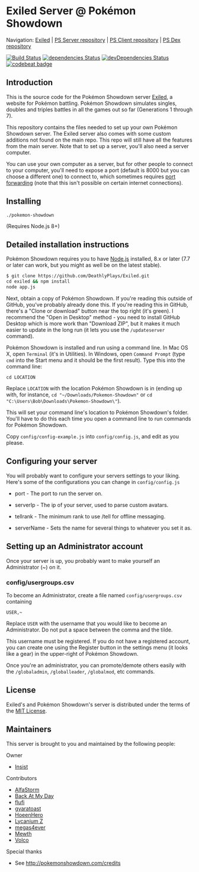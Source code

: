Exiled Server @ Pokémon Showdown
========================================================================

Navigation: [Exiled][1] | [PS Server repository][10] | [PS Client repository][2] | [PS Dex repository][3]

  [1]: http://exiled.psim.us/
  [2]: https://github.com/Zarel/Pokemon-Showdown-Client
  [3]: https://github.com/Zarel/Pokemon-Showdown-Dex
  [10]: https://github.com/Zarel/Pokemon-Showdown

[![Build Status](https://travis-ci.org/DeathlyPlays/Exiled.svg?branch=master)](https://travis-ci.org/DeathlyPlays/Exiled)
[![dependencies Status](https://david-dm.org/DeathlyPlays/Exiled/status.svg)](https://david-dm.org/DeathlyPlays/Exiled)
[![devDependencies Status](https://david-dm.org/DeathlyPlays/Exiled/dev-status.svg)](https://david-dm.org/DeathlyPlays/Exiled?type=dev)
[![codebeat badge](https://codebeat.co/badges/6cd2a1c5-8e22-4652-92c6-f3d06b5e5194)](https://codebeat.co/projects/github-com-deathlyplays-exiled-master)

Introduction
------------------------------------------------------------------------

This is the source code for the Pokémon Showdown server [Exiled][4], a website for Pokémon battling. Pokémon Showdown simulates singles, doubles and triples battles in all the games out so far (Generations 1 through 7).

This repository contains the files needed to set up your own Pokémon Showdown server. The Exiled server also comes with some custom additions not found on the main repo. This repo will still have all the features from the main server. Note that to set up a server, you'll also need a server computer.

You can use your own computer as a server, but for other people to connect to your computer, you'll need to expose a port (default is 8000 but you can choose a different one) to connect to, which sometimes requires [port forwarding][5] (note that this isn't possible on certain internet connections).

  [4]: http://exiled.psim.us/
  [5]: http://en.wikipedia.org/wiki/Port_forwarding


Installing
------------------------------------------------------------------------

    ./pokemon-showdown

(Requires Node.js 8+)


Detailed installation instructions
------------------------------------------------------------------------

Pokémon Showdown requires you to have [Node.js][6] installed, 8.x or later (7.7 or later can work, but you might as well be on the latest stable).

```bash
$ git clone https://github.com/DeathlyPlays/Exiled.git
cd exiled && npm install
node app.js
```

Next, obtain a copy of Pokémon Showdown. If you're reading this outside of GitHub, you've probably already done this. If you're reading this in GitHub, there's a "Clone or download" button near the top right (it's green). I recommend the "Open in Desktop" method - you need to install GitHub Desktop which is more work than "Download ZIP", but it makes it much easier to update in the long run (it lets you use the `/updateserver` command).

Pokémon Showdown is installed and run using a command line. In Mac OS X, open `Terminal` (it's in Utilities). In Windows, open `Command Prompt` (type `cmd` into the Start menu and it should be the first result). Type this into the command line:

    cd LOCATION

Replace `LOCATION` with the location Pokémon Showdown is in (ending up with, for instance, `cd "~/Downloads/Pokemon-Showdown"` or `cd "C:\Users\Bob\Downloads\Pokemon-Showdown\"`).

This will set your command line's location to Pokémon Showdown's folder. You'll have to do this each time you open a command line to run commands for Pokémon Showdown.

Copy `config/config-example.js` into `config/config.js`, and edit as you please.

  [6]: https://nodejs.org/

Configuring your server
------------------------------------------------------------------------

You will probably want to configure your servers settings to your liking.
Here's some of the configurations you can change in `config/config.js`

- port - The port to run the server on.

- serverIp - The ip of your server, used to parse custom avatars.

- tellrank - The minimum rank to use /tell for offline messaging.

- serverName - Sets the name for several things to whatever you set it as.

Setting up an Administrator account
------------------------------------------------------------------------

Once your server is up, you probably want to make yourself an Administrator (~) on it.

### config/usergroups.csv

To become an Administrator, create a file named `config/usergroups.csv` containing

    USER,~

Replace `USER` with the username that you would like to become an Administrator. Do not put a space between the comma and the tilde.

This username must be registered. If you do not have a registered account, you can create one using the Register button in the settings menu (it looks like a gear) in the upper-right of Pokémon Showdown.

Once you're an administrator, you can promote/demote others easily with the `/globaladmin`, `/globalleader`, `/globalmod`, etc commands.

License
------------------------------------------------------------------------

Exiled's and Pokémon Showdown's server is distributed under the terms of the [MIT License][9].

  [9]: https://github.com/DeathlyPlays/Exiled/blob/master/LICENSE



Maintainers
------------------------------------------------------------------------

This server is brought to you and maintained by the following people:

Owner

- [Insist](https://github.com/DeathlyPlays)

Contributors

- [AlfaStorm](https://github.com/AlphaWind)
- [Back At My Day](https://github.com/BamdTheClueless)
- [flufi](https://github.com/HiTechFlufi)
- [gyaratoast](https://github.com/gyaratoast)
- [HoeenHero](https://github.com/HoeenCoder)
- [Lycanium Z](https://github.com/Lycanium-Z)
- [megas4ever](https://github.com/Megas4ever)
- [Mewth](https://github.com/Mewthy)
- [Volco](https://github.com/Volco)

Special thanks

- See http://pokemonshowdown.com/credits
